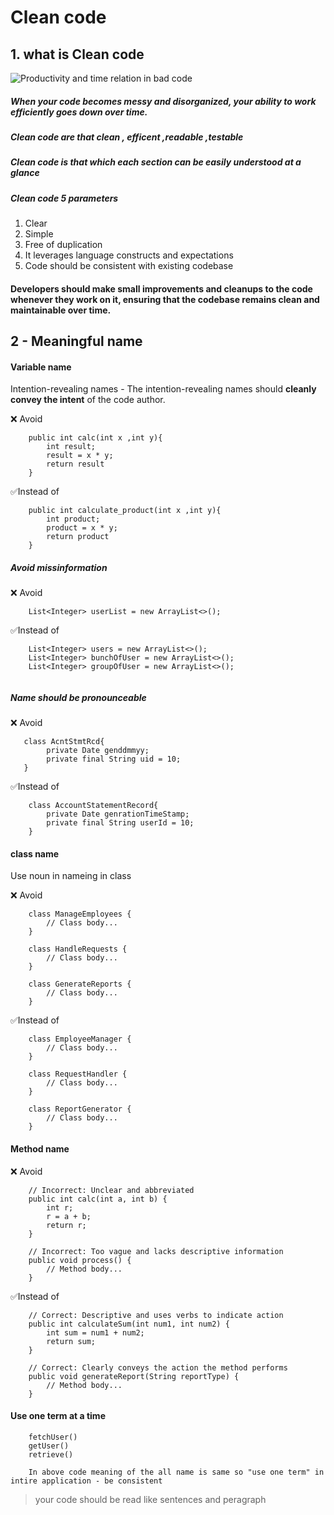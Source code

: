 # Clean code

## 1. what is Clean code

![Productivity and time relation in bad code](https://ptgmedia.pearsoncmg.com/images/chap1_9780132350884/elementLinks/1-4fig_martin.jpg)

##### When your code becomes messy and disorganized, your ability to work efficiently goes down over time.

##### Clean code are that clean , efficent ,readable ,testable

##### Clean code is that which each section can be easily understood at a glance

##### Clean code 5 parameters

1. Clear
2. Simple
3. Free of duplication
4. It leverages language constructs and expectations
5. Code should be consistent with existing codebase

#### Developers should make small improvements and cleanups to the code whenever they work on it, ensuring that the codebase remains clean and maintainable over time.

## 2 - Meaningful name

#### Variable name

Intention-revealing names - The intention-revealing names should **cleanly convey the intent** of the code author.

❌ Avoid

```
    public int calc(int x ,int y){
        int result;
        result = x * y;
        return result
    }
```

✅Instead of

```
    public int calculate_product(int x ,int y){
        int product;
        product = x * y;
        return product
    }
```

##### Avoid missinformation

❌ Avoid

```
    List<Integer> userList = new ArrayList<>();
```

✅Instead of

```
    List<Integer> users = new ArrayList<>();
    List<Integer> bunchOfUser = new ArrayList<>();
    List<Integer> groupOfUser = new ArrayList<>();


```

##### Name should be pronounceable

❌ Avoid

```
   class AcntStmtRcd{
        private Date genddmmyy;
        private final String uid = 10;
   }
```

✅Instead of

```
    class AccountStatementRecord{
        private Date genrationTimeStamp;
        private final String userId = 10;
    }
```

#### class name

Use noun in nameing in class

❌ Avoid

```
    class ManageEmployees {
        // Class body...
    }

    class HandleRequests {
        // Class body...
    }

    class GenerateReports {
        // Class body...
    }
```

✅Instead of

```
    class EmployeeManager {
        // Class body...
    }

    class RequestHandler {
        // Class body...
    }

    class ReportGenerator {
        // Class body...
    }

```

#### Method name

❌ Avoid

```
    // Incorrect: Unclear and abbreviated
    public int calc(int a, int b) {
        int r;
        r = a + b;
        return r;
    }

    // Incorrect: Too vague and lacks descriptive information
    public void process() {
        // Method body...
    }

```

✅Instead of

```
    // Correct: Descriptive and uses verbs to indicate action
    public int calculateSum(int num1, int num2) {
        int sum = num1 + num2;
        return sum;
    }

    // Correct: Clearly conveys the action the method performs
    public void generateReport(String reportType) {
        // Method body...
    }

```

#### Use one term at a time

```
    fetchUser()
    getUser()
    retrieve()

    In above code meaning of the all name is same so "use one term" in intire application - be consistent
```

> your code should be read like sentences and peragraph
